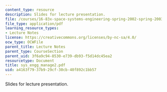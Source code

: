 ```yaml
---
content_type: resource
description: Slides for lecture presentation.
file: /courses/16-83x-space-systems-engineering-spring-2002-spring-2003/a4163f7937b929cf30cb40f892c1bb57_sys_engg_manage2.pdf
file_type: application/pdf
learning_resource_types:
- Lecture Notes
license: https://creativecommons.org/licenses/by-nc-sa/4.0/
ocw_type: OCWFile
parent_title: Lecture Notes
parent_type: CourseSection
parent_uid: 3f6a9c94-8530-e739-db93-f5d14dc45ea2
resourcetype: Document
title: sys_engg_manage2.pdf
uid: a4163f79-37b9-29cf-30cb-40f892c1bb57
---
```

Slides for lecture presentation.